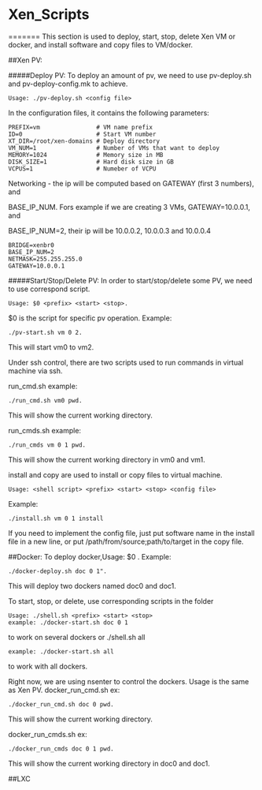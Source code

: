 # Xen_Scripts

=======
This section is used to deploy, start, stop, delete Xen VM or docker, and install software and copy files to VM/docker.

##Xen PV:

#####Deploy PV: 
To deploy an amount of pv, we need to use pv-deploy.sh and pv-deploy-config.mk to achieve. 
   
    Usage: ./pv-deploy.sh <config file>

In the configuration files, it contains the following parameters:

    
    PREFIX=vm                # VM name prefix
    ID=0                     # Start VM number
    XT_DIR=/root/xen-domains # Deploy directory
    VM_NUM=1                 # Number of VMs that want to deploy
    MEMORY=1024              # Memory size in MB
    DISK_SIZE=1              # Hard disk size in GB
    VCPUS=1                  # Numeber of VCPU

Networking - the ip will be computed based on GATEWAY (first 3 numbers), and

BASE_IP_NUM. Fors example if we are creating 3 VMs, GATEWAY=10.0.0.1, and

BASE_IP_NUM=2, their ip will be 10.0.0.2, 10.0.0.3 and 10.0.0.4

    BRIDGE=xenbr0
    BASE_IP_NUM=2
    NETMASK=255.255.255.0
    GATEWAY=10.0.0.1
    
#####Start/Stop/Delete PV:
In order to start/stop/delete some PV, we need to use correspond script.
    
    Usage: $0 <prefix> <start> <stop>. 

$0 is the script for specific pv operation. Example: 

    ./pv-start.sh vm 0 2. 

This will start vm0 to vm2. 


Under ssh control, there are two scripts used to run commands in virtual machine via ssh.

run_cmd.sh example:
 
    ./run_cmd.sh vm0 pwd.

This will show the current working directory.

run_cmds.sh example: 

    ./run_cmds vm 0 1 pwd. 

This will show the current working directory in vm0 and vm1.

install and copy are used to install or copy files to virtual machine.

    Usage: <shell script> <prefix> <start> <stop> <config file>

Example: 

    ./install.sh vm 0 1 install

If you need to implement the config file, just put software name in the install file in a new line, 
or put /path/from/source;path/to/target in the copy file.
    
##Docker:
To deploy docker,Usage: $0 <prefix> <start> <stop>. 
Example: 

    ./docker-deploy.sh doc 0 1".

This will deploy two dockers named doc0 and doc1.

To start, stop, or delete, use corresponding scripts in the folder

    Usage: ./shell.sh <prefix> <start> <stop> 
    example: ./docker-start.sh doc 0 1 

to work on several dockers or ./shell.sh all 

    example: ./docker-start.sh all

to work with all dockers.
    
Right now, we are using nsenter to control the dockers. Usage is the same as Xen PV.
docker_run_cmd.sh ex: 

    ./docker_run_cmd.sh doc 0 pwd. 

This will show the current working directory.

docker_run_cmds.sh ex: 

    ./docker_run_cmds doc 0 1 pwd. 


This will show the current working directory in doc0 and doc1.

##LXC



